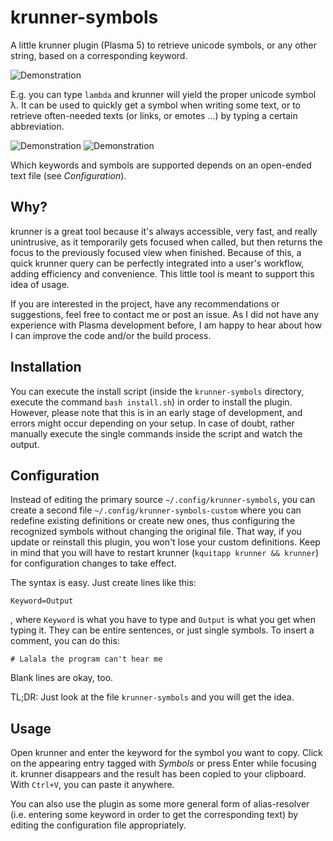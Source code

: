 # krunner-symbols

A little krunner plugin (Plasma 5) to retrieve unicode symbols, or any other string, based on a corresponding keyword.

![Demonstration](https://raw.githubusercontent.com/domschrei/krunner-symbols/master/img/demonstration1.png)

E.g. you can type `lambda` and krunner will yield the proper unicode symbol λ. It can be used to quickly get a symbol when writing some text, or to retrieve often-needed texts (or links, or emotes ...) by typing a certain abbreviation.

![Demonstration](https://raw.githubusercontent.com/domschrei/krunner-symbols/master/img/demonstration2.png)
![Demonstration](https://raw.githubusercontent.com/domschrei/krunner-symbols/master/img/demonstration3.png)

Which keywords and symbols are supported depends on an open-ended text file (see *Configuration*).

## Why?

krunner is a great tool because it's always accessible, very fast, and really unintrusive, as it temporarily gets focused when called, but then returns the focus to the previously focused view when finished. Because of this, a quick krunner query can be perfectly integrated into a user's workflow, adding efficiency and convenience. This little tool is meant to support this idea of usage.

If you are interested in the project, have any recommendations or suggestions, feel free to contact me or post an issue. As I did not have any experience with Plasma development before, I am happy to hear about how I can improve the code and/or the build process.

## Installation

You can execute the install script (inside the `krunner-symbols` directory, execute the command `bash install.sh`) in order to install the plugin. However, please note that this is in an early stage of development, and errors might occur depending on your setup. In case of doubt, rather manually execute the single commands inside the script and watch the output.

## Configuration

Instead of editing the primary source `~/.config/krunner-symbols`, you can create a second file `~/.config/krunner-symbols-custom` where you can redefine existing definitions or create new ones, thus configuring the recognized symbols without changing the original file. That way, if you update or reinstall this plugin, you won't lose your custom definitions. Keep in mind that you will have to restart krunner (`kquitapp krunner && krunner`) for configuration changes to take effect.

The syntax is easy. Just create lines like this:
```
Keyword=Output
```
, where `Keyword` is what you have to type and `Output` is what you get when typing it. They can be entire sentences, or just single symbols. To insert a comment, you can do this: 

```
# Lalala the program can't hear me
```

Blank lines are okay, too.

TL;DR: Just look at the file `krunner-symbols` and you will get the idea.

## Usage

Open krunner and enter the keyword for the symbol you want to copy. Click on the appearing entry tagged with *Symbols* or press Enter while focusing it. krunner disappears and the result has been copied to your clipboard. With `Ctrl+V`, you can paste it anywhere.

You can also use the plugin as some more general form of alias-resolver (i.e. entering some keyword in order to get the corresponding text) by editing the configuration file appropriately.
